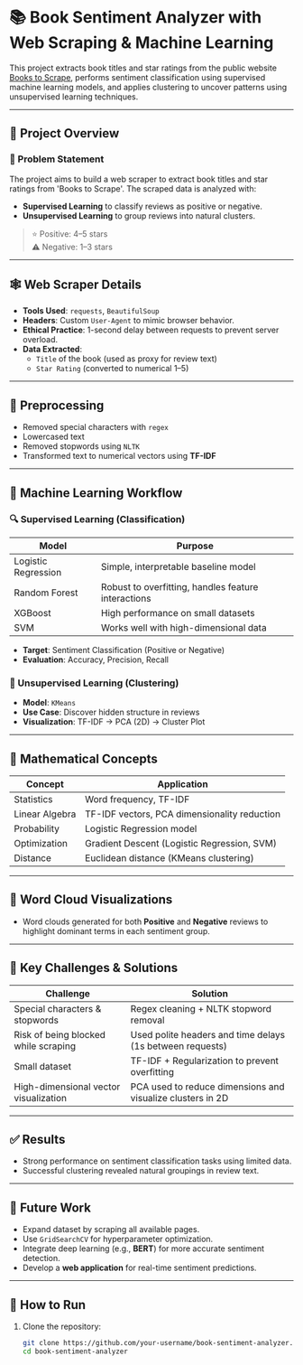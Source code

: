 # 📚 Book Sentiment Analyzer with Web Scraping & Machine Learning

This project extracts book titles and star ratings from the public website [Books to Scrape](http://books.toscrape.com), performs sentiment classification using supervised machine learning models, and applies clustering to uncover patterns using unsupervised learning techniques.

---

## 🧠 Project Overview

### 🎯 Problem Statement
The project aims to build a web scraper to extract book titles and star ratings from 'Books to Scrape'. The scraped data is analyzed with:
- **Supervised Learning** to classify reviews as positive or negative.
- **Unsupervised Learning** to group reviews into natural clusters.

> ⭐ Positive: 4–5 stars  
> ⚠️ Negative: 1–3 stars

---

## 🕸️ Web Scraper Details

- **Tools Used**: `requests`, `BeautifulSoup`
- **Headers**: Custom `User-Agent` to mimic browser behavior.
- **Ethical Practice**: 1-second delay between requests to prevent server overload.
- **Data Extracted**:
  - `Title` of the book (used as proxy for review text)
  - `Star Rating` (converted to numerical 1–5)

---

## 🧹 Preprocessing

- Removed special characters with `regex`
- Lowercased text
- Removed stopwords using `NLTK`
- Transformed text to numerical vectors using **TF-IDF**

---

## 🤖 Machine Learning Workflow

### 🔍 Supervised Learning (Classification)

| Model                | Purpose                                  |
|---------------------|------------------------------------------|
| Logistic Regression | Simple, interpretable baseline model     |
| Random Forest       | Robust to overfitting, handles feature interactions |
| XGBoost             | High performance on small datasets       |
| SVM                 | Works well with high-dimensional data    |

- **Target**: Sentiment Classification (Positive or Negative)
- **Evaluation**: Accuracy, Precision, Recall

### 🔗 Unsupervised Learning (Clustering)

- **Model**: `KMeans`
- **Use Case**: Discover hidden structure in reviews
- **Visualization**: TF-IDF → PCA (2D) → Cluster Plot

---

## 🧮 Mathematical Concepts

| Concept        | Application                                  |
|----------------|----------------------------------------------|
| Statistics     | Word frequency, TF-IDF                       |
| Linear Algebra | TF-IDF vectors, PCA dimensionality reduction |
| Probability    | Logistic Regression model                    |
| Optimization   | Gradient Descent (Logistic Regression, SVM)  |
| Distance       | Euclidean distance (KMeans clustering)       |

---

## 🌟 Word Cloud Visualizations

- Word clouds generated for both **Positive** and **Negative** reviews to highlight dominant terms in each sentiment group.

---

## 🔧 Key Challenges & Solutions

| Challenge                                | Solution                                                       |
|-----------------------------------------|----------------------------------------------------------------|
| Special characters & stopwords          | Regex cleaning + NLTK stopword removal                         |
| Risk of being blocked while scraping    | Used polite headers and time delays (1s between requests)      |
| Small dataset                           | TF-IDF + Regularization to prevent overfitting                 |
| High-dimensional vector visualization   | PCA used to reduce dimensions and visualize clusters in 2D     |

---

## ✅ Results

- Strong performance on sentiment classification tasks using limited data.
- Successful clustering revealed natural groupings in review text.

---

## 🔮 Future Work

- Expand dataset by scraping all available pages.
- Use `GridSearchCV` for hyperparameter optimization.
- Integrate deep learning (e.g., **BERT**) for more accurate sentiment detection.
- Develop a **web application** for real-time sentiment predictions.

---

## 🚀 How to Run

1. Clone the repository:
   ```bash
   git clone https://github.com/your-username/book-sentiment-analyzer.git
   cd book-sentiment-analyzer
